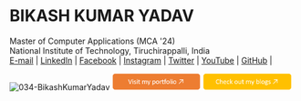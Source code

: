 # BIKASH KUMAR YADAV 
 Master of Computer Applications (MCA '24)                                                   
 National Institute of Technology, Tiruchirappalli, India  
[E-mail](mailto:yaduvanshibikash1998@gmail.com) | [LinkedIn](https://www.linkedin.com/in/bikash-kumar-yadav-461237223/) | [Facebook]() | [Instagram]() | [Twitter]() | [YouTube]() | [GitHub](https://github.com/034-BikashKumarYadav) |
<div style="display: inline-block;">
  <a align="left">
    <img  height="30px" src="https://komarev.com/ghpvc/?username=034-BikashKumarYadav&label=Profile%20views&color=0e75b6&style=flat" alt="034-BikashKumarYadav" />
  </a>
  <a href="https://034-bikashkumaryadav.github.io/Personal-Portfolio-Portal/" style="text-decoration: none;">
    <img height="30px" src="./portfolio-button.png" alt="Portfolio Button" />
  </a>
 <a href="" style="text-decoration: none;">
    <img height="30px" src="./blog-button.png" alt="Blog Button" /> 
  </a>
</div>






